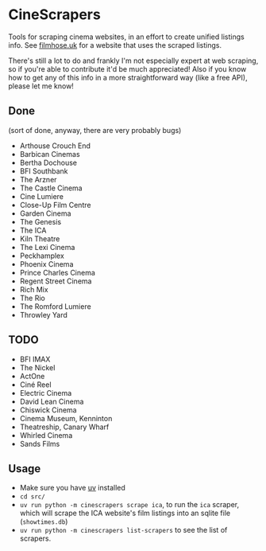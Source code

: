 # CineScrapers

Tools for scraping cinema websites, in an effort to create unified listings
info. See [filmhose.uk](https://filmhose.uk) for a website that uses the
scraped listings.

There's still a lot to do and frankly I'm not especially expert at web
scraping, so if you're able to contribute it'd be much appreciated! Also if you
know how to get any of this info in a more straightforward way (like a free
API), please let me know!

## Done

(sort of done, anyway, there are very probably bugs)

* Arthouse Crouch End
* Barbican Cinemas
* Bertha Dochouse
* BFI Southbank
* The Arzner
* The Castle Cinema
* Cine Lumiere
* Close-Up Film Centre
* Garden Cinema
* The Genesis
* The ICA
* Kiln Theatre
* The Lexi Cinema
* Peckhamplex
* Phoenix Cinema
* Prince Charles Cinema
* Regent Street Cinema
* Rich Mix
* The Rio
* The Romford Lumiere
* Throwley Yard

## TODO

* BFI IMAX
* The Nickel
* ActOne
* Ciné Reel
* Electric Cinema
* David Lean Cinema
* Chiswick Cinema
* Cinema Museum, Kenninton
* Theatreship, Canary Wharf
* Whirled Cinema
* Sands Films

## Usage

* Make sure you have [uv](https://docs.astral.sh/uv/getting-started/installation/) installed
* `cd src/`
* `uv run python -m cinescrapers scrape ica`, to run the `ica` scraper, which will
  scrape the ICA website's film listings into an sqlite file (`showtimes.db`)
* `uv run python -m cinescrapers list-scrapers` to see the list of scrapers.

